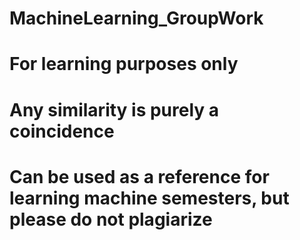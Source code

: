 # MachineLearning_GroupWork
# For learning purposes only
# Any similarity is purely a coincidence
# Can be used as a reference for learning machine semesters, but please do not plagiarize
